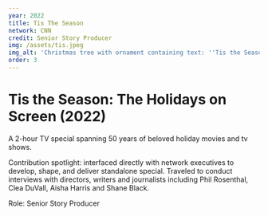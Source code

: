 ```yaml
---
year: 2022
title: Tis The Season
network: CNN
credit: Senior Story Producer
img: /assets/tis.jpeg
img_alt: 'Christmas tree with ornament containing text: ''Tis the Season'
order: 3
---
```


# Tis the Season: The Holidays on Screen (2022)

A 2-hour TV special spanning 50 years of beloved holiday movies and tv shows.

Contribution spotlight: interfaced directly with network executives to develop, shape, and deliver standalone special. Traveled to conduct interviews with directors, writers and journalists including Phil Rosenthal, Clea DuVall, Aisha Harris and Shane Black.

Role: Senior Story Producer
